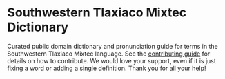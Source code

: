 
# Southwestern Tlaxiaco Mixtec Dictionary

Curated public domain dictionary and pronunciation guide for terms in the Southwestern Tlaxiaco Mixtec language. See the [contributing guide](https://github.com/drumworkteam/term/blob/make/.github/contributing.md) for details on how to contribute. We would love your support, even if it is just fixing a word or adding a single definition. Thank you for all your help!
